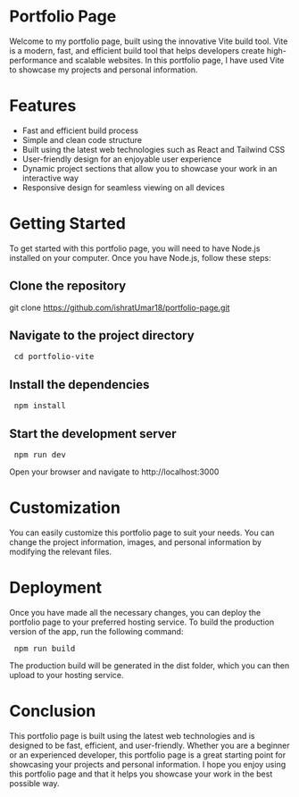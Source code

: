 # Portfolio Page 
Welcome to my portfolio page, built using the innovative Vite build tool. Vite is a modern, fast, and efficient build tool that helps developers create high-performance and scalable websites. In this portfolio page, I have used Vite to showcase my projects and personal information.

# Features
- Fast and efficient build process
- Simple and clean code structure
- Built using the latest web technologies such as React and Tailwind CSS
- User-friendly design for an enjoyable user experience
- Dynamic project sections that allow you to showcase your work in an interactive way
- Responsive design for seamless viewing on all devices
# Getting Started
To get started with this portfolio page, you will need to have Node.js installed on your computer. Once you have Node.js, follow these steps:

## Clone the repository

git clone https://github.com/ishratUmar18/portfolio-page.git

## Navigate to the project directory
<pre> cd portfolio-vite</pre>

## Install the dependencies

<pre> npm install </pre>

## Start the development server
<pre> npm run dev </pre>

Open your browser and navigate to http://localhost:3000

# Customization
You can easily customize this portfolio page to suit your needs. You can change the project information, images, and personal information by modifying the relevant files.

# Deployment
Once you have made all the necessary changes, you can deploy the portfolio page to your preferred hosting service. To build the production version of the app, run the following command:

<pre> npm run build </pre>

The production build will be generated in the dist folder, which you can then upload to your hosting service.

# Conclusion
This portfolio page is built using the latest web technologies and is designed to be fast, efficient, and user-friendly. Whether you are a beginner or an experienced developer, this portfolio page is a great starting point for showcasing your projects and personal information. I hope you enjoy using this portfolio page and that it helps you showcase your work in the best possible way.